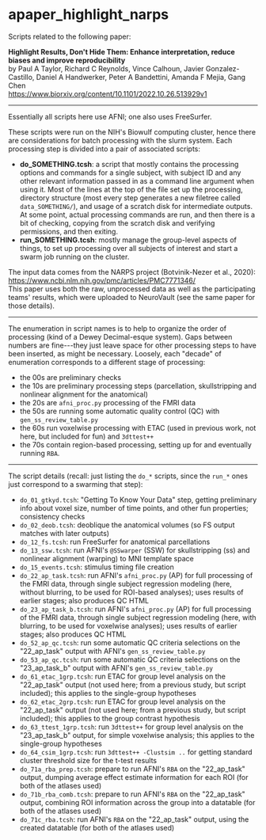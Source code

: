# apaper_highlight_narps
Scripts related to the following paper:

  **Highlight Results, Don't Hide Them: Enhance interpretation, reduce biases and improve reproducibility** \
  by Paul A Taylor, Richard C Reynolds, Vince Calhoun, Javier Gonzalez-Castillo, 
  Daniel A Handwerker, Peter A Bandettini, Amanda F Mejia, Gang Chen \
  https://www.biorxiv.org/content/10.1101/2022.10.26.513929v1
  
-------------------------
Essentially all scripts here use AFNI; one also uses FreeSurfer.

These scripts were run on the NIH's Biowulf computing cluster, hence there are considerations for batch processing with the slurm system.  Each processing step is divided into a pair of associated scripts:
+ **do_SOMETHING.tcsh**: a script that mostly contains the processing options and commands for a single subject, with subject ID and any other relevant information passed in as a command line argument when using it.  Most of the lines at the top of the file set up the processing, directory structure (most every step generates a new filetree called `data_SOMETHING/`), and usage of a scratch disk for intermediate outputs.  At some point, actual processing commands are run, and then there is a bit of checking, copying from the scratch disk and verifying permissions, and then exiting.
+ **run_SOMETHING.tcsh**: mostly manage the group-level aspects of things, to set up processing over all subjects of interest and start a swarm job running on the cluster.

The input data comes from the NARPS project (Botvinik-Nezer et al., 2020): \
https://www.ncbi.nlm.nih.gov/pmc/articles/PMC7771346/ \
This paper uses both the raw, unprocessed data as well as the participating teams' results, which were uploaded to NeuroVault (see the same paper for those details).

-------------------------
The enumeration in script names is to help to organize the order of processing (kind of a Dewey Decimal-esque system).  Gaps between numbers are fine---they just leave space for other processing steps to have been inserted, as might be necessary.  Loosely, each "decade" of enumeration corresponds to a different stage of processing:
+ the 00s are preliminary checks
+ the 10s are preliminary processing steps (parcellation, skullstripping and nonlinear alignment for the anatomical)
+ the 20s are `afni_proc.py` processing of the FMRI data
+ the 50s are running some automatic quality control (QC) with `gen_ss_review_table.py`
+ the 60s run voxelwise processing with ETAC (used in previous work, not here, but included for fun) and `3dttest++`
+ the 70s contain region-based processing, setting up for and eventually running `RBA`.

-------------------------
The script details (recall: just listing the `do_*` scripts, since the `run_*` ones just correspond to a swarming that step):
+ `do_01_gtkyd.tcsh`: "Getting To Know Your Data" step, getting preliminary info about voxel size, number of time points, and other fun properties; consistency checks
+ `do_02_deob.tcsh`: deoblique the anatomical volumes (so FS output matches with later outputs)
+ `do_12_fs.tcsh`: run FreeSurfer for anatomical parcellations
+ `do_13_ssw.tcsh`: run AFNI's `@SSwarper` (SSW) for skullstripping (ss) and nonlinear alignment (warping) to MNI template space
+ `do_15_events.tcsh`: stimulus timing file creation
+ `do_22_ap_task.tcsh`: run AFNI's `afni_proc.py` (AP) for full processing of the FMRI data, through single subject regression modeling (here, without blurring, to be used for ROI-based analyses); uses results of earlier stages; also produces QC HTML
+ `do_23_ap_task_b.tcsh`: run AFNI's `afni_proc.py` (AP) for full processing of the FMRI data, through single subject regression modeling (here, with blurring, to be used for voxelwise analyses); uses results of earlier stages; also produces QC HTML
+ `do_52_ap_qc.tcsh`: run some automatic QC criteria selections on the "22_ap_task" output with AFNI's `gen_ss_review_table.py`
+ `do_53_ap_qc.tcsh`: run some automatic QC criteria selections on the "23_ap_task_b" output with AFNI's `gen_ss_review_table.py`
+ `do_61_etac_1grp.tcsh`: run ETAC for group level analysis on the "22_ap_task" output (not used here; from a previous study, but script included); this applies to the single-group hypotheses
+ `do_62_etac_2grp.tcsh`: run ETAC for group level analysis on the "22_ap_task" output (not used here; from a previous study, but script included); this applies to the group contrast hypothesis
+ `do_63_ttest_1grp.tcsh`: run `3dttest++` for group level analysis on the "23_ap_task_b" output, for simple voxelwise analysis; this applies to the single-group hypotheses
+ `do_64_csim_1grp.tcsh`: run `3dttest++ -Clustsim ..` for getting standard cluster threshold size for the t-test results
+ `do_71a_rba_prep.tcsh`: prepare to run AFNI's `RBA` on the "22_ap_task" output, dumping average effect estimate information for each ROI (for both of the atlases used)
+ `do_71b_rba_comb.tcsh`: prepare to run AFNI's `RBA` on the "22_ap_task" output, combining ROI information across the group into a datatable (for both of the atlases used)
+ `do_71c_rba.tcsh`: run AFNI's `RBA` on the "22_ap_task" output, using the created datatable (for both of the atlases used)
